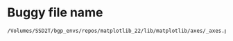 # Buggy file name

```text
/Volumes/SSD2T/bgp_envs/repos/matplotlib_22/lib/matplotlib/axes/_axes.py
```
